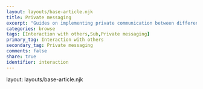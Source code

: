 ```yaml
---
layout: layouts/base-article.njk
title: Private messaging
excerpt: "Guides on implementing private communication between different sites/users"
categories: browse
tags: [Interaction with others,Sub,Private messaging]
primary_tag: Interaction with others
secondary_tag: Private messaging
comments: false
share: true
identifier: interaction
---
```

layout: layouts/base-article.njk